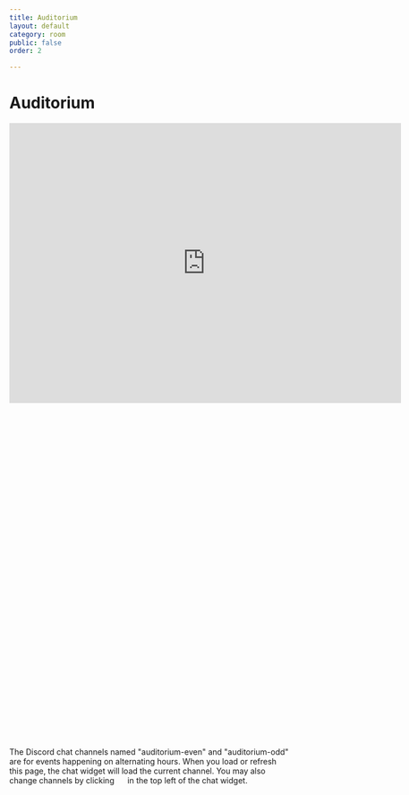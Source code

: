 ```yaml
---
title: Auditorium
layout: default
category: room
public: false
order: 2

---
```

# Auditorium

<iframe width="700" height="500" src="https://www.youtube.com/embed/3XXKXV6JsYw" frameborder="0" allow="accelerometer; autoplay; encrypted-media; gyroscope; picture-in-picture" class="nasfic-video" allowfullscreen>
</iframe>

<iframe height="600" width="800" frameborder="0" class="nasfic-chat">
</iframe>

The Discord chat channels named "auditorium-even" and "auditorium-odd" are for 
events happening on alternating hours. When you load or refresh this page, the 
chat widget will load the current channel. You may also change channels by clicking 
<span class="hamburger-menu-image">&nbsp;&nbsp;&nbsp;&nbsp;</span>
in the top left of the chat widget.

<script src="https://unpkg.com/dayjs@1.8.21/dayjs.min.js"></script>
<script>
const nasfic_video = document.getElementsByClassName("nasfic-video")[0];
const nasfic_chat = document.getElementsByClassName("nasfic-chat")[0];
const resizeVideoAndChat = () => {
const w = (window.innerWidth / 2) - 40;
// Maintain a 4-3 aspect ratio
const h = (w / 4) * 3;
nasfic_video.style.width = `${w}px`;
nasfic_chat.style.width  = `${w}px`;
nasfic_video.style.height = `${h}px`;
nasfic_chat.style.height  = `${h}px`;
}
window.addEventListener("resize", resizeVideoAndChat, false);
document.addEventListener('fullscreenchange', resizeVideoAndChat, false);
resizeVideoAndChat();
// The olentangy-even and olentangy-odd Discord channels are for events happening
// on alternating hours. Set src for chat iframe to a default channel based on 
// what time it is:
const now = dayjs();
const minute = now.minute();
const hour = minute < 55 ? now.hour() : now.hour() + 1;
const even = "742198998722543678";
const odd = "742279184956522496";
const channel = hour % 2 === 0 ? even : odd;
const chat_src = `https://titanembeds.com/embed/680949000295284757?defaultchannel=${channel}`;
nasfic_chat.src = chat_src;
</script>
